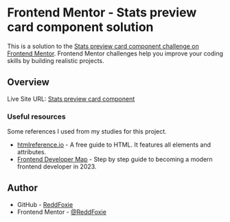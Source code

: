 # Frontend Mentor - Stats preview card component solution

This is a solution to the [Stats preview card component challenge on Frontend Mentor](https://www.frontendmentor.io/challenges/stats-preview-card-component-8JqbgoU62). Frontend Mentor challenges help you improve your coding skills by building realistic projects. 

## Overview

Live Site URL: [Stats preview card component](https://reddfoxie.github.io/FEM-Challenge_Stats-preview-card-component/)

### Useful resources

Some references I used from my studies for this project.

- [htmlreference.io](https://htmlreference.io) - A free guide to HTML. It features all elements and attributes.
- [Frontend Developer Map](https://roadmap.sh/frontend?r=frontend-beginner) - Step by step guide to becoming a modern frontend developer in 2023.

## Author

- GitHub - [ReddFoxie](https://github.com/ReddFoxie)
- Frontend Mentor - [@ReddFoxie](https://www.frontendmentor.io/profile/ReddFoxie)
